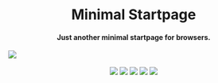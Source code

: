 <div align="center">
<h1>Minimal Startpage</h1>
<h4>Just another minimal startpage for browsers.</h4>
</div>

<img src=".github/startpage.gif">

<div align="center">
<br>
<img src="https://img.shields.io/badge/Maintained%3F-Yes-blueviolet?style=for-the-badge">
<a href="LICENSE.md"><img src="https://img.shields.io/badge/License-MIT-pink.svg?style=for-the-badge"></a> <a href="http://makeapullrequest.com"><img src="https://img.shields.io/badge/PRs-welcome-lightblue.svg?style=for-the-badge"></a> <img src="https://img.shields.io/badge/supports-chrome-lightgreen.svg?style=for-the-badge"> <img src="https://img.shields.io/badge/supports-firefox-orange.svg?style=for-the-badge"

</div>

